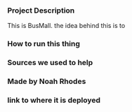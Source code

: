 ### Project Description
This is BusMall. the idea behind this is to 

### How to run this thing
### Sources we used to help
### Made by Noah Rhodes
### link to where it is deployed